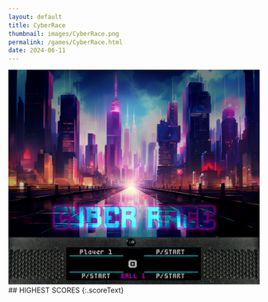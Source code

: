 ```yaml
---
layout: default
title: CyberRace
thumbnail: images/CyberRace.png
permalink: /games/CyberRace.html
date: 2024-06-11
---
```


<img src="../images/CyberRace.png" class="gameThumbnail img-fluid mx-auto align-middle">
## HIGHEST SCORES
{:.scoreText}

